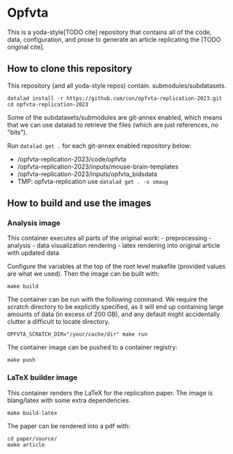 # Opfvta

This is a yoda-style[TODO cite] repository that contains all of the
code, data, configuration, and prose to generate an article replicating
the [TODO original cite].

## How to clone this repository

This repository (and all yoda-style repos) contain.
submodules/subdatasets.

`datalad install -r https://github.com/con/opfvta-replication-2023.git`
`cd opfvta-replication-2023`

Some of the subdatasets/submodules are git-annex enabled, which means
that we can use datalad to retrieve the files (which are just
references, no "bits").

Run `datalad get .` for each git-annex enabled repository below:
<!--  - /opfvta-replication-2023/ -->
 - /opfvta-replication-2023/code/opfvta
 - /opfvta-replication-2023/inputs/mouse-brain-templates
 - /opfvta-replication-2023/inputs/opfvta_bidsdata
 - TMP: opfvta-replication  use `datalad get . -s smaug`
<!-- This will eventuall be datalad get -r . but not until the osf remote is -->
<!-- updated. -->
<!--  -->

<!-- ## With datalad  -->
<!-- `pip install datalad-osf` -->
<!-- `datalad clone https://finalpushtoOSF -->

## How to build and use the images

### Analysis image

This container executes all parts of the original work:
    - preprocessing
    - analysis
    - data visualization rendering
    - latex rendering into original article with updated data

Configure the variables at the top of the root level makefile (provided
values are what we used). Then the image can be built with:

```shell
make build
```

The container can be run with the following command.
We require the scratch directory to be explicitly specified, as it will end up containing large amounts of data (in excess of 200 GB), and any default might accidentally clutter a difficult to locate directory.

```shell
OPFVTA_SCRATCH_DIR="/your/cache/dir" make run
```

The container image can be pushed to a container registry:

```shell
make push
```

### LaTeX builder image

This container renders the LaTeX for the replication paper. The image is
blang/latex with some extra dependencies.

```shell
make build-latex
```

The paper can be rendered into a pdf with:

```shell
cd paper/source/
make article
```
